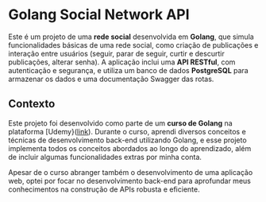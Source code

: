# Golang Social Network API


Este é um projeto de uma **rede social** desenvolvida em **Golang**, que simula funcionalidades básicas de uma rede social, como criação de publicações e interação entre usuários (seguir, parar de seguir, curtir e descurtir publicações, alterar senha). A aplicação inclui uma **API RESTful**, com autenticação e segurança, e utiliza um banco de dados **PostgreSQL** para armazenar os dados e uma documentação Swagger das rotas.

## Contexto

Este projeto foi desenvolvido como parte de um **curso de Golang** na plataforma [Udemy}([link](https://www.udemy.com/course/aprenda-golang-do-zero-desenvolva-uma-aplicacao-completa/?couponCode=BFCPSALE24)). Durante o curso, aprendi diversos conceitos e técnicas de desenvolvimento back-end utilizando Golang, e esse projeto implementa todos os conceitos abordados ao longo do aprendizado, além de incluir algumas funcionalidades extras por minha conta.

Apesar de o curso abranger também o desenvolvimento de uma aplicação web, optei por focar no desenvolvimento back-end para aprofundar meus conhecimentos na construção de APIs robusta e eficiente.
